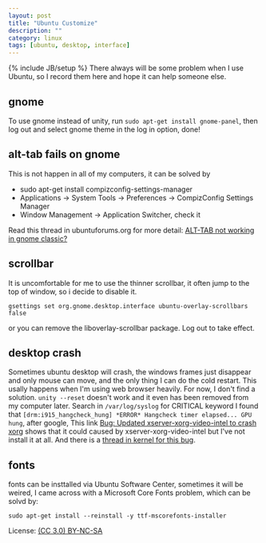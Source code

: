 ```yaml
---
layout: post
title: "Ubuntu Customize"
description: ""
category: linux
tags: [ubuntu, desktop, interface]
---
```

{% include JB/setup %}
There always will be some problem when I use Ubuntu, so I record them here and hope it can help someone else.

## gnome
To use gnome instead of unity, run `sudo apt-get install gnome-panel`, then log out and select gnome theme in the log in option, done!

## alt-tab fails on gnome
This is not happen in all of my computers, it can be solved by
* sudo apt-get install compizconfig-settings-manager
* Applications -> System Tools -> Preferences -> CompizConfig Settings Manager
* Window Management -> Application Switcher, check it

Read this thread in ubuntuforums.org for more detail: [ALT-TAB not working in gnome classic?][0]

## scrollbar
It is uncomfortable for me to use the thinner scrollbar, it often jump to the top of window, so i decide to disable it.

    gsettings set org.gnome.desktop.interface ubuntu-overlay-scrollbars false

or you can remove the liboverlay-scrollbar package. Log out to take effect.

## desktop crash
Sometimes ubuntu desktop will crash, the windows frames just disappear and only mouse can move, and the only thing I can do the cold restart. This usally happens when I'm using web browser heavily. For now, I don't find a solution. `unity --reset` doesn't work and it even has been removed from my computer later. Search in `/var/log/syslog` for CRITICAL keyword I found that `[drm:i915_hangcheck_hung] *ERROR* Hangcheck timer elapsed... GPU hung`, after google, This link [Bug: Updated xserver-xorg-video-intel to crash xorg][1] shows that it could caused by xserver-xorg-video-intel but I've not install it at all. And there is a [thread in kernel for this bug][2].

## fonts
fonts can be insttalled via Ubuntu Software Center, sometimes it will be weired, I came across with a Microsoft Core Fonts problem, which can be solvd by:

    sudo apt-get install --reinstall -y ttf-mscorefonts-installer


[0]: http://ubuntuforums.org/showthread.php?t=1968630
[1]: http://ubuntuforums.org/showthread.php?t=2128691
[2]: https://bugzilla.kernel.org/show_bug.cgi?id=49571

License: [(CC 3.0) BY-NC-SA](http://creativecommons.org/licenses/by-nc-sa/3.0/)
